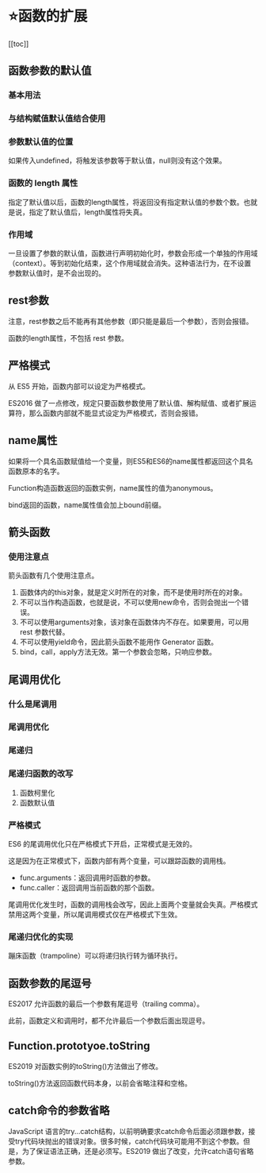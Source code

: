 # :star:函数的扩展
[[toc]]

## 函数参数的默认值
### 基本用法
### 与结构赋值默认值结合使用
### 参数默认值的位置
如果传入undefined，将触发该参数等于默认值，null则没有这个效果。
### 函数的 length 属性
指定了默认值以后，函数的length属性，将返回没有指定默认值的参数个数。也就是说，指定了默认值后，length属性将失真。
### 作用域
一旦设置了参数的默认值，函数进行声明初始化时，参数会形成一个单独的作用域（context）。等到初始化结束，这个作用域就会消失。这种语法行为，在不设置参数默认值时，是不会出现的。

## rest参数
注意，rest参数之后不能再有其他参数（即只能是最后一个参数），否则会报错。

函数的length属性，不包括 rest 参数。

## 严格模式
从 ES5 开始，函数内部可以设定为严格模式。

ES2016 做了一点修改，规定只要函数参数使用了默认值、解构赋值、或者扩展运算符，那么函数内部就不能显式设定为严格模式，否则会报错。

## name属性
如果将一个具名函数赋值给一个变量，则ES5和ES6的name属性都返回这个具名函数原本的名字。

Function构造函数返回的函数实例，name属性的值为anonymous。

bind返回的函数，name属性值会加上bound前缀。

## 箭头函数

### 使用注意点
箭头函数有几个使用注意点。
1. 函数体内的this对象，就是定义时所在的对象，而不是使用时所在的对象。
2. 不可以当作构造函数，也就是说，不可以使用new命令，否则会抛出一个错误。
3. 不可以使用arguments对象，该对象在函数体内不存在。如果要用，可以用 rest 参数代替。
4. 不可以使用yield命令，因此箭头函数不能用作 Generator 函数。
5. bind，call，apply方法无效。第一个参数会忽略，只响应参数。

## 尾调用优化
### 什么是尾调用
### 尾调用优化
### 尾递归
### 尾递归函数的改写
1. 函数柯里化
2. 函数默认值

### 严格模式
ES6 的尾调用优化只在严格模式下开启，正常模式是无效的。

这是因为在正常模式下，函数内部有两个变量，可以跟踪函数的调用栈。
* func.arguments：返回调用时函数的参数。
* func.caller：返回调用当前函数的那个函数。

尾调用优化发生时，函数的调用栈会改写，因此上面两个变量就会失真。严格模式禁用这两个变量，所以尾调用模式仅在严格模式下生效。

### 尾递归优化的实现
蹦床函数（trampoline）可以将递归执行转为循环执行。

## 函数参数的尾逗号
ES2017 允许函数的最后一个参数有尾逗号（trailing comma）。

此前，函数定义和调用时，都不允许最后一个参数后面出现逗号。

## Function.prototyoe.toString
ES2019 对函数实例的toString()方法做出了修改。

toString()方法返回函数代码本身，以前会省略注释和空格。

## catch命令的参数省略
JavaScript 语言的try...catch结构，以前明确要求catch命令后面必须跟参数，接受try代码块抛出的错误对象。很多时候，catch代码块可能用不到这个参数。但是，为了保证语法正确，还是必须写。ES2019 做出了改变，允许catch语句省略参数。
